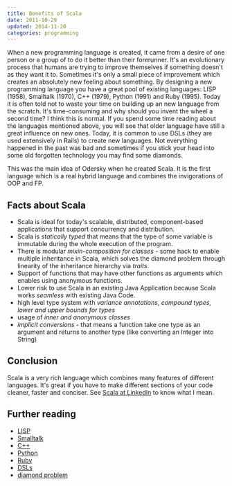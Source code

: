 ```yaml
---
title: Benefits of Scala
date: 2011-10-29
updated: 2014-11-20
categories: programming
---
```


When a new programming language is created, it came from a desire of one person or a group of to do it better than their forerunner. It's an evolutionary process that humans are trying to improve themselves if something doesn't as they want it to.  Sometimes it's only a small piece of improvement which creates an absolutely new feeling about something. By designing a new programming language you have a great pool of existing languages: LISP (1958), Smalltalk (1970), C++ (1979), Python (1991) and Ruby (1995). Today it is often told not to waste your time on building up an new language from the scratch. It's time-consuming and why should you invent the wheel a second time? I think this is normal. If you spend some time reading about the languages mentioned above, you will see that older language have still a great influence on new ones. Today, it is common to use DSLs (they are used extensively in Rails) to create new languages. Not
everything happened in the past was bad and sometimes if you stick your head into some old forgotten technology you may find some diamonds.


This was the main idea of Odersky when he created Scala. It is the first language which is a real hybrid language and combines the invigorations of OOP and FP.


## Facts about Scala

- Scala is ideal for today's scalable, distributed, component-based applications that support concurrency and distribution.
- Scala is *statically typed* that means that the type of some variable is immutable during the whole execution of the program.
- There is modular *mixin-composition for classes* - some hack to enable multiple inheritance in Scala, which solves the diamond problem through linearity of the inheritance hierarchy via *traits*.
- Support of functions that may have other functions as arguments which enables using anonymous functions.
- Lower risk to use Scala in an existing Java Application because Scala works *seamless* with existing Java Code.
- high level type system with *variance annotations*, *compound types, lower and upper bounds for types*
- usage of *inner and anonymous classes*
- *implicit conversions* - that means a function take one type as an argument and returns to another type (like converting an Integer into String)


## Conclusion

Scala is a very rich language which combines many features of different languages. It's great if you have to make different sections of your code cleaner, faster and conciser. See [Scala at LinkedIn](http://www.scala-lang.org/node/6436) to know what I mean.


## Further reading

- [LISP](http://en.wikipedia.org/wiki/Lisp_%28programming_language%29)
- [Smalltalk](http://en.wikipedia.org/wiki/Smalltalk )
- [C++](http://www.cplusplus.com)
- [Python](http://www.python.org/)
- [Ruby](http://www.ruby-lang.org/en/)
- [DSLs](http://en.wikipedia.org/wiki/Domain-specific_language)
- [diamond problem](http://en.wikipedia.org/wiki/Diamond_problem)

